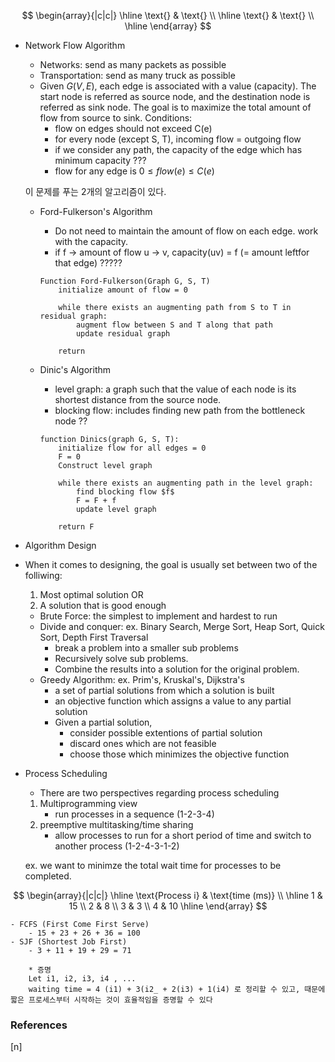 $$
\begin{array}{|c|c|}
\hline
\text{} & \text{} \\
\hline
\text{} & \text{} \\
\hline
\end{array}
$$

* Network Flow Algorithm
    - Networks: send as many packets as possible
    - Transportation: send as many truck as possible

    * Given $G(V, E)$, each edge is associated with a value (capacity). The start node is referred as source node, and the destination node is referred as sink node. The goal is to maximize the total amount of flow from source to sink.
        Conditions:
        - flow on edges should not exceed C(e)
        - for every node (except S, T), incoming flow = outgoing flow
        - if we consider any path, the capacity of the edge which has minimum capacity ???
        - flow for any edge is $0 \leq flow(e) \leq C(e)$

    이 문제를 푸는 2개의 알고리즘이 있다.

    * Ford-Fulkerson's Algorithm
        - Do not need to maintain the amount of flow on each edge. work with the capacity.
        - if f -> amount of flow u -> v, capacity(uv) = f (= amount leftfor that edge) ?????

        ``` plaintext
        Function Ford-Fulkerson(Graph G, S, T)
            initialize amount of flow = 0

            while there exists an augmenting path from S to T in residual graph:
                augment flow between S and T along that path
                update residual graph

            return
        ```
    * Dinic's Algorithm
        - level graph: a graph such that the value of each node is its shortest distance from the source node.
        - blocking flow: includes finding new path from the bottleneck node ??

        ``` plaintext
        function Dinics(graph G, S, T):
            initialize flow for all edges = 0
            F = 0
            Construct level graph

            while there exists an augmenting path in the level graph:
                find blocking flow $f$
                F = F + f
                update level graph

            return F
        ```

* Algorithm Design
- When it comes to designing, the goal is usually set between two of the folliwing:
    1. Most optimal solution OR
    2. A solution that is good enough

    * Brute Force: the simplest to implement and hardest to run
    * Divide and conquer: ex. Binary Search, Merge Sort, Heap Sort, Quick Sort, Depth First Traversal
        - break a problem into a smaller sub problems
        - Recursively solve sub problems.
        - Combine the results into a solution for the original problem.
    * Greedy Algorithm: ex. Prim's, Kruskal's, Dijkstra's
        - a set of partial solutions from which a solution is built
        - an objective function which assigns a value to any partial solution
        - Given a partial solution,
            - consider possible extentions of partial solution
            - discard ones which are not feasible
            - choose those which minimizes the objective function

* Process Scheduling
    - There are two perspectives regarding process scheduling
    1. Multiprogramming view
        - run processes in a sequence (1-2-3-4)
    2. preemptive multitasking/time sharing
        - allow processes to run for a short period of time and switch to another process (1-2-4-3-1-2)

    ex. we want to minimze the total wait time for processes to be completed.

$$
\begin{array}{|c|c|}
\hline
\text{Process i} & \text{time (ms)} \\
\hline
1 & 15 \\
2 & 8 \\
3 & 3 \\
4 & 10
\hline
\end{array}
$$

    - FCFS (First Come First Serve)
        - 15 + 23 + 26 + 36 = 100
    - SJF (Shortest Job First)
        - 3 + 11 + 19 + 29 = 71

        * 증명
        Let i1, i2, i3, i4 , ...
        waiting time = 4 (i1) + 3(i2_ + 2(i3) + 1(i4) 로 정리할 수 있고, 때문에 짧은 프로세스부터 시작하는 것이 효율적임을 증명할 수 있다






























### References

$\tag*{}\label{n} \text{[n] }$
